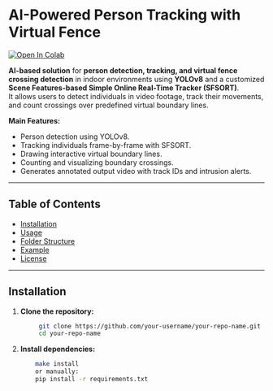 # AI-Powered Person Tracking with Virtual Fence
<a href="https://drive.google.com/file/d/1tCy0ClKD8zg1EL9EozCbPsNWo7IMirlb/view?usp=sharing"><img src="https://colab.research.google.com/assets/colab-badge.svg" alt="Open In Colab"></a>

**AI-based solution** for **person detection, tracking, and virtual fence crossing detection** in indoor environments using **YOLOv8** and a customized **Scene Features-based Simple Online Real-Time Tracker (SFSORT)**.  
It allows users to detect individuals in video footage, track their movements, and count crossings over predefined virtual boundary lines.

**Main Features:**
- Person detection using YOLOv8.
- Tracking individuals frame-by-frame with SFSORT.
- Drawing interactive virtual boundary lines.
- Counting and visualizing boundary crossings.
- Generates annotated output video with track IDs and intrusion alerts.

---

## Table of Contents
- [Installation](#installation)
- [Usage](#usage)
- [Folder Structure](#folder-structure)
- [Example](#example)
- [License](#license)

---

## Installation

1. **Clone the repository:**
   ```bash
        git clone https://github.com/your-username/your-repo-name.git
        cd your-repo-name
   ```
2. **Install dependencies:**
    ```bash
        make install
        or manually:
        pip install -r requirements.txt
    ```

